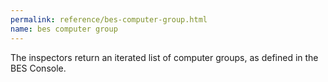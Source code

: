 ```yaml
---
permalink: reference/bes-computer-group.html
name: bes computer group
---
```


The <bes computer group> inspectors return an iterated list of computer groups, as defined in the BES Console.